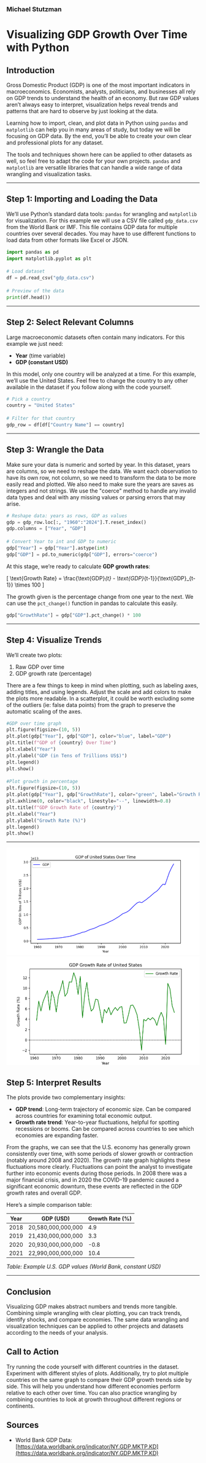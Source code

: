 ### Michael Stutzman

# Visualizing GDP Growth Over Time with Python

## Introduction
Gross Domestic Product (GDP) is one of the most important indicators in macroeconomics. Economists, analysts, politicians, and businesses all rely on GDP trends to understand the health of an economy. But raw GDP values aren’t always easy to interpret, visualization helps reveal trends and patterns that are hard to observe by just looking at the data.

Learning how to import, clean, and plot data in Python using `pandas` and `matplotlib` can help you in many areas of study, but today we will be focusing on GDP data. By the end, you’ll be able to create your own clear and professional plots for any dataset.

The tools and techniques shown here can be applied to other datasets as well, so feel free to adapt the code for your own projects. `pandas` and `matplotlib` are versatile libraries that can handle a wide range of data wrangling and visualization tasks.

---

## Step 1: Importing and Loading the Data
We’ll use Python’s standard data tools: `pandas` for wrangling and `matplotlib` for visualization. For this example we will use a CSV file called `gdp_data.csv` from the World Bank or IMF. This file contains GDP data for multiple countries over several decades. You may have to use different functions to load data from other formats like Excel or JSON.

```python
import pandas as pd
import matplotlib.pyplot as plt

# Load dataset
df = pd.read_csv("gdp_data.csv")

# Preview of the data
print(df.head())
```

---

## Step 2: Select Relevant Columns
Large macroeconomic datasets often contain many indicators. For this example we just need:

- **Year** (time variable)  
- **GDP (constant USD)**  

In this model, only one country will be analyzed at a time. For this example, we’ll use the United States. Feel free to change the country to any other available in the dataset if you follow along with the code yourself.

```python
# Pick a country
country = "United States"

# Filter for that country
gdp_row = df[df["Country Name"] == country]
```

---

## Step 3: Wrangle the Data
Make sure your data is numeric and sorted by year. In this dataset, years are columns, so we need to reshape the data. We want each observation to have its own row, not column, so we need to transform the data to be more easily read and plotted. We also need to make sure the years are saves as integers and not strings. We use the "coerce" method to handle any invalid data types and deal with any missing values or parsing errors that may arise. 

```python
# Reshape data: years as rows, GDP as values
gdp = gdp_row.loc[:, "1960":"2024"].T.reset_index()
gdp.columns = ["Year", "GDP"]

# Convert Year to int and GDP to numeric
gdp["Year"] = gdp["Year"].astype(int)
gdp["GDP"] = pd.to_numeric(gdp["GDP"], errors="coerce")
```

At this stage, we’re ready to calculate **GDP growth rates**:

<script type="text/javascript" async
  src="https://cdn.jsdelivr.net/npm/mathjax@3/es5/tex-mml-chtml.js">
</script>

\[
\text{Growth Rate} = \frac{\text{GDP}_{t} - \text{GDP}_{t-1}}{\text{GDP}_{t-1}} \times 100
\]

The growth given is the percentage change from one year to the next. We can use the `pct_change()` function in pandas to calculate this easily.

```python
gdp["GrowthRate"] = gdp["GDP"].pct_change() * 100
```

---

## Step 4: Visualize Trends
We’ll create two plots:  
1. Raw GDP over time  
2. GDP growth rate (percentage)  

There are a few things to keep in mind when plotting, such as labeling axes, adding titles, and using legends. Adjust the scale and add colors to make the plots more readable. In a scatterplot, it could be worth excluding some of the outliers (ie: false data points) from the graph to preserve the automatic scaling of the axes.


```python
#GDP over time graph
plt.figure(figsize=(10, 5))
plt.plot(gdp["Year"], gdp["GDP"], color="blue", label="GDP")
plt.title(f"GDP of {country} Over Time")
plt.xlabel("Year")
plt.ylabel("GDP (in Tens of Trillions US$)")
plt.legend()
plt.show()

#Plot growth in percentage
plt.figure(figsize=(10, 5))
plt.plot(gdp["Year"], gdp["GrowthRate"], color="green", label="Growth Rate")
plt.axhline(0, color="black", linestyle="--", linewidth=0.8)
plt.title(f"GDP Growth Rate of {country}")
plt.xlabel("Year")
plt.ylabel("Growth Rate (%)")
plt.legend()
plt.show()
```

---

![Graph showing growth of United States economy, year on x-axis, GDP in trillions of dollars on y-axis. Graph shows blue line heading up to right shwoing growth to 30 trillion dollars in most recent data.](growth_in_dollars.png)
![Graph showing growth rate of United States. Green line fluctuates throughout time shown. Year on y-axis, percentage change on x-axis.](growth_in_percentage.png)



## Step 5: Interpret Results
The plots provide two complementary insights:

- **GDP trend**: Long-term trajectory of economic size. Can be compared across countries for examining total economic output.
- **Growth rate trend**: Year-to-year fluctuations, helpful for spotting recessions or booms. Can be compared across countries to see which economies are expanding faster.

From the graphs, we can see that the U.S. economy has generally grown consistently over time, with some periods of slower growth or contraction (notably around 2008 and 2020). The growth rate graph highlights these fluctuations more clearly. Fluctuations can point the analyst to investigate further into economic events during those periods. In 2008 there was a major financial crisis, and in 2020 the COVID-19 pandemic caused a significant economic downturn, these events are reflected in the GDP growth rates and overall GDP.

Here’s a simple comparison table:

| Year | GDP (USD) | Growth Rate (%) |
|------|-----------|-----------------|
| 2018 | 20,580,000,000,000 | 4.9 |
| 2019 | 21,430,000,000,000 | 3.3 |
| 2020 | 20,930,000,000,000 | -0.8 |
| 2021 | 22,990,000,000,000 | 10.4 |

*Table: Example U.S. GDP values (World Bank, constant USD)*

---

## Conclusion
Visualizing GDP makes abstract numbers and trends more tangible. Combining simple wrangling with clear plotting, you can track trends, identify shocks, and compare economies. The same data wrangling and visualization techniques can be applied to other projects and datasets according to the needs of your analysis. 

## Call to Action
Try running the code yourself with different countries in the dataset. Experiment with different styles of plots. Additionally, try to plot multiple countries on the same graph to compare their GDP growth trends side by side. This will help you understand how different economies perform relative to each other over time. You can also practice wrangling by combining countries to look at growth throughout different regions or continents. 

## Sources
- World Bank GDP Data: [https://data.worldbank.org/indicator/NY.GDP.MKTP.KD](https://data.worldbank.org/indicator/NY.GDP.MKTP.KD)

